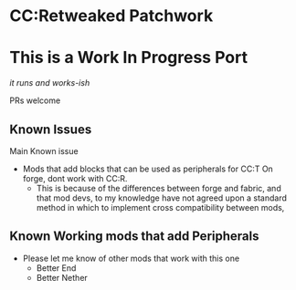 # CC:Retweaked Patchwork
# This is a Work In Progress Port
*it runs and works-ish*

PRs welcome

## Known Issues
Main Known issue
* Mods that add blocks that can be used as peripherals for CC:T On forge, dont work with CC:R.
	* This is because of the differences between forge and fabric, and that mod devs, to my knowledge have not agreed upon a standard method in which to implement cross compatibility between mods,

## Known Working mods that add Peripherals
* Please let me know of other mods that work with this one
	* Better End
	* Better Nether
